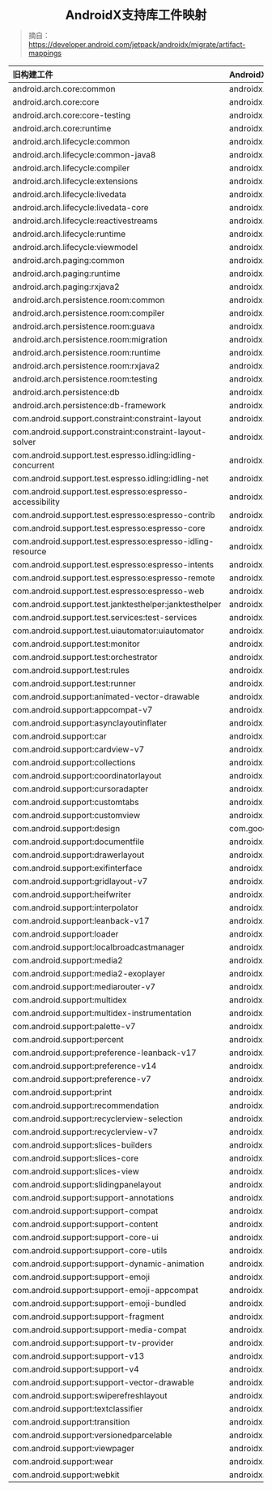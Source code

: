 <center><font size="5"><b>AndroidX支持库工件映射</b></font></center>

> 摘自：<https://developer.android.com/jetpack/androidx/migrate/artifact-mappings>

| 旧构建工件                                                 | AndroidX 构建工件                                    |
| :--------------------------------------------------------- | :--------------------------------------------------- |
| android.arch.core:common                                   | androidx.arch.core:core-common                       |
| android.arch.core:core                                     | androidx.arch.core:core                              |
| android.arch.core:core-testing                             | androidx.arch.core:core-testing                      |
| android.arch.core:runtime                                  | androidx.arch.core:core-runtime                      |
| android.arch.lifecycle:common                              | androidx.lifecycle:lifecycle-common                  |
| android.arch.lifecycle:common-java8                        | androidx.lifecycle:lifecycle-common-java8            |
| android.arch.lifecycle:compiler                            | androidx.lifecycle:lifecycle-compiler                |
| android.arch.lifecycle:extensions                          | androidx.lifecycle:lifecycle-extensions              |
| android.arch.lifecycle:livedata                            | androidx.lifecycle:lifecycle-livedata                |
| android.arch.lifecycle:livedata-core                       | androidx.lifecycle:lifecycle-livedata-core           |
| android.arch.lifecycle:reactivestreams                     | androidx.lifecycle:lifecycle-reactivestreams         |
| android.arch.lifecycle:runtime                             | androidx.lifecycle:lifecycle-runtime                 |
| android.arch.lifecycle:viewmodel                           | androidx.lifecycle:lifecycle-viewmodel               |
| android.arch.paging:common                                 | androidx.paging:paging-common                        |
| android.arch.paging:runtime                                | androidx.paging:paging-runtime                       |
| android.arch.paging:rxjava2                                | androidx.paging:paging-rxjava2                       |
| android.arch.persistence.room:common                       | androidx.room:room-common                            |
| android.arch.persistence.room:compiler                     | androidx.room:room-compiler                          |
| android.arch.persistence.room:guava                        | androidx.room:room-guava                             |
| android.arch.persistence.room:migration                    | androidx.room:room-migration                         |
| android.arch.persistence.room:runtime                      | androidx.room:room-runtime                           |
| android.arch.persistence.room:rxjava2                      | androidx.room:room-rxjava2                           |
| android.arch.persistence.room:testing                      | androidx.room:room-testing                           |
| android.arch.persistence:db                                | androidx.sqlite:sqlite                               |
| android.arch.persistence:db-framework                      | androidx.sqlite:sqlite-framework                     |
| com.android.support.constraint:constraint-layout           | androidx.constraintlayout:constraintlayout           |
| com.android.support.constraint:constraint-layout-solver    | androidx.constraintlayout:constraintlayout-solver    |
| com.android.support.test.espresso.idling:idling-concurrent | androidx.test.espresso.idling:idling-concurrent      |
| com.android.support.test.espresso.idling:idling-net        | androidx.test.espresso.idling:idling-net             |
| com.android.support.test.espresso:espresso-accessibility   | androidx.test.espresso:espresso-accessibility        |
| com.android.support.test.espresso:espresso-contrib         | androidx.test.espresso:espresso-contrib              |
| com.android.support.test.espresso:espresso-core            | androidx.test.espresso:espresso-core                 |
| com.android.support.test.espresso:espresso-idling-resource | androidx.test.espresso:espresso-idling-resource      |
| com.android.support.test.espresso:espresso-intents         | androidx.test.espresso:espresso-intents              |
| com.android.support.test.espresso:espresso-remote          | androidx.test.espresso:espresso-remote               |
| com.android.support.test.espresso:espresso-web             | androidx.test.espresso:espresso-web                  |
| com.android.support.test.janktesthelper:janktesthelper     | androidx.test.jank:janktesthelper                    |
| com.android.support.test.services:test-services            | androidx.test:test-services                          |
| com.android.support.test.uiautomator:uiautomator           | androidx.test.uiautomator:uiautomator                |
| com.android.support.test:monitor                           | androidx.test:monitor                                |
| com.android.support.test:orchestrator                      | androidx.test:orchestrator                           |
| com.android.support.test:rules                             | androidx.test:rules                                  |
| com.android.support.test:runner                            | androidx.test:runner                                 |
| com.android.support:animated-vector-drawable               | androidx.vectordrawable:vectordrawable-animated      |
| com.android.support:appcompat-v7                           | androidx.appcompat:appcompat                         |
| com.android.support:asynclayoutinflater                    | androidx.asynclayoutinflater:asynclayoutinflater     |
| com.android.support:car                                    | androidx.car:car-alpha5                              |
| com.android.support:cardview-v7                            | androidx.cardview:cardview                           |
| com.android.support:collections                            | androidx.collection:collection                       |
| com.android.support:coordinatorlayout                      | androidx.coordinatorlayout:coordinatorlayout         |
| com.android.support:cursoradapter                          | androidx.cursoradapter:cursoradapter                 |
| com.android.support:customtabs                             | androidx.browser:browser                             |
| com.android.support:customview                             | androidx.customview:customview                       |
| com.android.support:design                                 | com.google.android.material:material-rc01            |
| com.android.support:documentfile                           | androidx.documentfile:documentfile                   |
| com.android.support:drawerlayout                           | androidx.drawerlayout:drawerlayout                   |
| com.android.support:exifinterface                          | androidx.exifinterface:exifinterface                 |
| com.android.support:gridlayout-v7                          | androidx.gridlayout:gridlayout                       |
| com.android.support:heifwriter                             | androidx.heifwriter:heifwriter                       |
| com.android.support:interpolator                           | androidx.interpolator:interpolator                   |
| com.android.support:leanback-v17                           | androidx.leanback:leanback                           |
| com.android.support:loader                                 | androidx.loader:loader                               |
| com.android.support:localbroadcastmanager                  | androidx.localbroadcastmanager:localbroadcastmanager |
| com.android.support:media2                                 | androidx.media2:media2-alpha03                       |
| com.android.support:media2-exoplayer                       | androidx.media2:media2-exoplayer-alpha01             |
| com.android.support:mediarouter-v7                         | androidx.mediarouter:mediarouter                     |
| com.android.support:multidex                               | androidx.multidex:multidex                           |
| com.android.support:multidex-instrumentation               | androidx.multidex:multidex-instrumentation           |
| com.android.support:palette-v7                             | androidx.palette:palette                             |
| com.android.support:percent                                | androidx.percentlayout:percentlayout                 |
| com.android.support:preference-leanback-v17                | androidx.leanback:leanback-preference                |
| com.android.support:preference-v14                         | androidx.legacy:legacy-preference-v14                |
| com.android.support:preference-v7                          | androidx.preference:preference                       |
| com.android.support:print                                  | androidx.print:print                                 |
| com.android.support:recommendation                         | androidx.recommendation:recommendation               |
| com.android.support:recyclerview-selection                 | androidx.recyclerview:recyclerview-selection         |
| com.android.support:recyclerview-v7                        | androidx.recyclerview:recyclerview                   |
| com.android.support:slices-builders                        | androidx.slice:slice-builders                        |
| com.android.support:slices-core                            | androidx.slice:slice-core                            |
| com.android.support:slices-view                            | androidx.slice:slice-view                            |
| com.android.support:slidingpanelayout                      | androidx.slidingpanelayout:slidingpanelayout         |
| com.android.support:support-annotations                    | androidx.annotation:annotation                       |
| com.android.support:support-compat                         | androidx.core:core                                   |
| com.android.support:support-content                        | androidx.contentpager:contentpager                   |
| com.android.support:support-core-ui                        | androidx.legacy:legacy-support-core-ui               |
| com.android.support:support-core-utils                     | androidx.legacy:legacy-support-core-utils            |
| com.android.support:support-dynamic-animation              | androidx.dynamicanimation:dynamicanimation           |
| com.android.support:support-emoji                          | androidx.emoji:emoji                                 |
| com.android.support:support-emoji-appcompat                | androidx.emoji:emoji-appcompat                       |
| com.android.support:support-emoji-bundled                  | androidx.emoji:emoji-bundled                         |
| com.android.support:support-fragment                       | androidx.fragment:fragment                           |
| com.android.support:support-media-compat                   | androidx.media:media                                 |
| com.android.support:support-tv-provider                    | androidx.tvprovider:tvprovider                       |
| com.android.support:support-v13                            | androidx.legacy:legacy-support-v13                   |
| com.android.support:support-v4                             | androidx.legacy:legacy-support-v4                    |
| com.android.support:support-vector-drawable                | androidx.vectordrawable:vectordrawable               |
| com.android.support:swiperefreshlayout                     | androidx.swiperefreshlayout:swiperefreshlayout       |
| com.android.support:textclassifier                         | androidx.textclassifier:textclassifier               |
| com.android.support:transition                             | androidx.transition:transition                       |
| com.android.support:versionedparcelable                    | androidx.versionedparcelable:versionedparcelable     |
| com.android.support:viewpager                              | androidx.viewpager:viewpager                         |
| com.android.support:wear                                   | androidx.wear:wear                                   |
| com.android.support:webkit                                 | androidx.webkit:webkit                               |